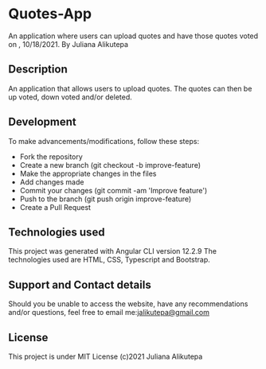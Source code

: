 # Quotes-App

An application where users can upload quotes and have those quotes voted on , 10/18/2021.
By Juliana Alikutepa

## Description

An application that allows users to upload quotes. The quotes can then be up voted, down voted and/or deleted.
## Development
To make advancements/modifications, follow these steps:

* Fork the repository
* Create a new branch (git checkout -b improve-feature)
* Make the appropriate changes in the files
* Add changes made
* Commit your changes (git commit -am 'Improve feature')
* Push to the branch (git push origin improve-feature)
* Create a Pull Request

## Technologies used 

This project was generated with Angular CLI version 12.2.9 The technologies used are HTML, CSS, Typescript and Bootstrap.

## Support and Contact details

Should you be unable to access the website, have any recommendations and/or questions, feel free to email me:jalikutepa@gmail.com

## License
This project is under MIT License (c)2021 Juliana Alikutepa

